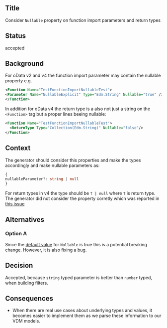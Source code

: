 ## Title

Consider `Nullable` property on function import parameters and return types

## Status

accepted

## Background

For oData v2 and v4 the function import parameter may contain the nullable property e.g.

```XML
<Function Name="TestFunctionImportNullableTest">
<Parameter Name="NullableExplicit" Type="Edm.String" Nullable="true" />
</Function>
```

In addition for oData v4 the return type is a also not just a string on the `<Function>` tag but a proper lines beeing nullable:

```XML
<Function Name="TestFunctionImportNullableTest">
  <ReturnType Type="Collection(Edm.String)" Nullable="false"/>
</Function>
```

## Context

The generator should consider this properties and make the types accordingly and make nullable parameters as:

```ts
{
nullableParameter?: string | null
}
```

For return types in v4 the type should be `T | null` where `T` is return type.
The generator did not consider the property corretly which was reported in [this issue](https://github.com/SAP/cloud-sdk-js/issues/1439)

## Alternatives

### Option A

Since the [default value](http://docs.oasis-open.org/odata/odata/v4.0/errata03/os/complete/part3-csdl/odata-v4.0-errata03-os-part3-csdl-complete.html#_Toc453752529) for `Nullable` is true this is a potential breaking change.
However, it is also fixing a bug.

## Decision

Accepted, because `string` typed parameter is better than `number` typed, when building filters.

## Consequences

- When there are real use cases about underlying types and values, it becomes easier to implement them as we parse these information to our VDM models.
